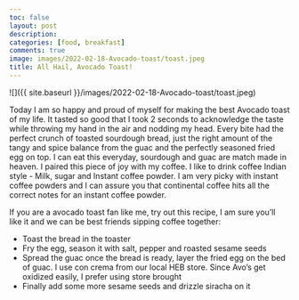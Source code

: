 ```yaml
---
toc: false
layout: post
description: 
categories: [food, breakfast]
comments: true
image: images/2022-02-18-Avocado-toast/toast.jpeg
title: All Hail, Avocado Toast!
---
```


![]({{ site.baseurl }}/images/2022-02-18-Avocado-toast/toast.jpeg)

Today I am so happy and proud of myself for making the best Avocado toast of my life. It tasted so good that I took 2 seconds to acknowledge the taste while throwing my hand in the air and nodding my head. Every bite had the perfect crunch of toasted sourdough bread, just the right amount of the tangy and spice balance from the guac and the perfectly seasoned fried egg on top. I can eat this everyday, sourdough and guac are match made in heaven. I paired this piece of joy with my coffee. I like to drink coffee Indian style - Milk, sugar and Instant coffee powder. I am very picky with instant coffee powders and I can assure you that continental coffee hits all the correct notes for an instant coffee powder.

If you are a avocado toast fan like me, try out this recipe, I am sure you’ll like it and we can be best friends sipping coffee together:

- Toast the bread in the toaster
- Fry the egg, season it with salt, pepper and roasted sesame seeds
- Spread the guac once the bread is ready, layer the fried egg on the bed of guac. I use con crema from    our local HEB store. Since Avo’s get oxidized easily, I prefer using store brought
- Finally add some more sesame seeds and drizzle siracha on it